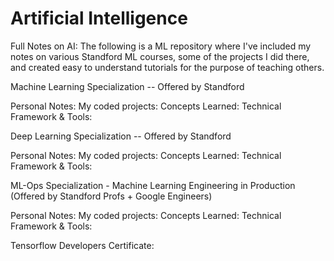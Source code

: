 # Artificial Intelligence

Full Notes on AI: 
The following is a ML repository where I've included my notes on various Standford ML courses, some of the projects I did there, and created easy to understand tutorials for the purpose of teaching others. 

Machine Learning Specialization -- Offered by Standford 

Personal Notes: 
My coded projects:
Concepts Learned:
Technical Framework & Tools: 

Deep Learning Specialization -- Offered by Standford 

Personal Notes: 
My coded projects:
Concepts Learned:
Technical Framework & Tools: 


ML-Ops Specialization - Machine Learning Engineering in Production (Offered by Standford Profs + Google Engineers) 

Personal Notes: 
My coded projects:
Concepts Learned:
Technical Framework & Tools: 

Tensorflow Developers Certificate: 
